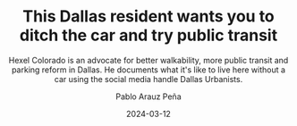 ---
title: This Dallas resident wants you to ditch the car and try public transit
subtitle: Hexel Colorado is an advocate for better walkability, more public transit and parking reform in Dallas. He documents what it's like to live here without a car using the social media handle Dallas Urbanists.
url: https://www.keranews.org/transportation/2024-03-12/dallas-urbanists-wants-you-to-ditch-the-car-and-try-public-transit
date: 2024-03-12
category: Interview
author: Pablo Arauz Peña
featuring:
    - hexel
tags:
    - Public Transit
    - Walkability
    - DART
---